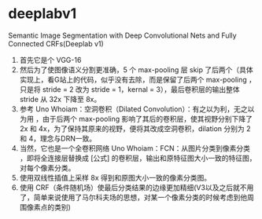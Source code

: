 deeplabv1
=====================
Semantic Image Segmentation with Deep Convolutional Nets and Fully Connected CRFs(Deeplab v1)

1. 首先它是个 VGG-16
2. 然后为了使图像语义分割更准确，5 个 max-pooling 层 skip 了后两个（具体实现上，看G站上的代码，似乎没有去除，而是保留了后两个 max-pooling ，只是将 stride = 2 改为 stride = 1，kernal = 3），最后卷积层的输出整体 stride 从 32x 下降至 8x。
3. 参考 Uno Whoiam：空洞卷积（Dilated Convolution）：有之以为利，无之以为用 ，由于后两个 max-pooling 影响了其后的卷积层，使其视野分别下降了 2x 和 4x，为了保持其原来的视野，便将其改成空洞卷积，dilation 分别为 2 和 4，理念与DRN一致。
4. 当然，它也是一个全卷积网络 Uno Whoiam：FCN：从图片分类到像素分类 ，即将全连接层替换成 [公式] 的卷积层，输出和原特征图大小一致的特征图，对每个像素分类。
5. 使用双线性插值上采样 8x 得到和原图大小一致的像素分类图。
6. 使用 CRF（条件随机场）使最后分类结果的边缘更加精细(V3以及之后就不用了，简单来说使用了马尔科夫场的思想，对某一个像素分类的时候考虑到他周围像素点的类别)